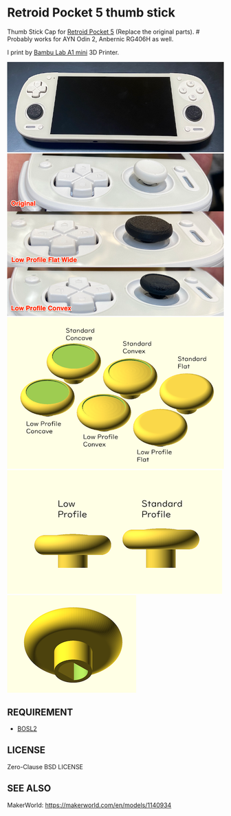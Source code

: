 # Retroid Pocket 5 thumb stick

Thumb Stick Cap for [Retroid Pocket 5](https://www.goretroid.com/products/retroid-pocket-5-handheld) (Replace the original parts).
\# Probably works for AYN Odin 2,  Anbernic RG406H as well.

I print by [Bambu Lab A1 mini](https://us.store.bambulab.com/products/a1-mini) 3D Printer.



![sample](images/mounting.png)
![compare](images/compare.png)
![sample overhead](images/sample.png)
![sample side](images/sample_side-view.png)![sample back](images/sample_back-side.png)

## REQUIREMENT

- [BOSL2](https://github.com/BelfrySCAD/BOSL2)

## LICENSE

Zero-Clause BSD LICENSE

## SEE ALSO

MakerWorld: https://makerworld.com/en/models/1140934

